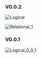 

### V0.0.2

![Logical](https://user-images.githubusercontent.com/2634610/56147862-ff0da080-5fa0-11e9-81b4-b5f19d1ed969.png)

![Relational_1](https://user-images.githubusercontent.com/2634610/56147863-ff0da080-5fa0-11e9-8a7c-f38db548f401.png)


### V0.0.1

![Logical_0_0_1](https://user-images.githubusercontent.com/2634610/55103203-ed328f00-50bf-11e9-8e64-88a0bccc437e.png)


